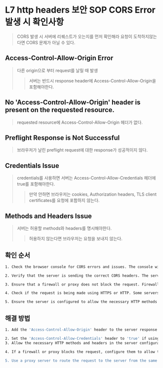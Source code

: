 # L7 http headers 보안 SOP CORS Error 발생 시 확인사항

> CORS 발생 시 서버에 리퀘스트가 오는지를 먼저 확인해라 요청이 도착하지않는다면 CORS 문제가 아닐 수 있다.

## Access-Control-Allow-Origin Error

> 다른 origin으로 부터 request를 날릴 때 발생
>
> > 서버는 반드시 response header에 Access-Control-Allow-Origin을 포함해야한다.

## No 'Access-Control-Allow-Origin' header is present on the requested resource.

> requested resource에 Access-Control-Allow-Origin 헤더가 없다.

## Preflight Response is Not Successful

> 브라우저가 날린 preflight request에 대한 response가 성공적이지 않다.

## Credentials Issue

> credentials를 사용하면 서버는 Access-Control-Allow-Credentials 헤더에 true를 포함해야한다.
>
> > 만약 안하면 브라우저는 cookies, Authorization headers, TLS client certificates를 요청에 포함하지 않는다.

## Methods and Headers Issue

> 서버는 허용할 methods와 headers를 명시해야한다.
>
> > 허용하지 않는다면 브라우저는 요청을 보내지 않는다.

## 확인 순서

```sh
1. Check the browser console for CORS errors and issues. The console will show any CORS-related errors, including the specific error message and the line of code causing the error.

2. Verify that the server is sending the correct CORS headers. The server should send the 'Access-Control-Allow-Origin', 'Access-Control-Allow-Methods', 'Access-Control-Allow-Headers', and 'Access-Control-Allow-Credentials' headers, as appropriate.

3. Ensure that a firewall or proxy does not block the request. Firewalls and proxies can block requests to different origins, causing CORS errors.

4. Check if the request is being made using HTTPS or HTTP. Some servers may not allow CORS requests over HTTP.

5. Ensure the server is configured to allow the necessary HTTP methods and headers. If the server does not allow them, the browser will not send the request to the server.
```

## 해결 방법

```sh
1. Add the 'Access-Control-Allow-Origin' header to the server response. This header specifies the origins that are allowed to access the resource.

2. Set the 'Access-Control-Allow-Credentials' header to 'true' if using credentials. This header tells the browser to send cookies or authorization headers with the request.
3. Allow the necessary HTTP methods and headers in the server configuration. This will ensure that the server allows the requested methods and headers.

4. If a firewall or proxy blocks the request, configure them to allow the request. You may need to allowlist the web application's domain in the firewall or proxy configuration.

5. Use a proxy server to route the request to the server from the same origin. This can bypass the CORS restrictions and allow the web application to access the necessary resources.
```
